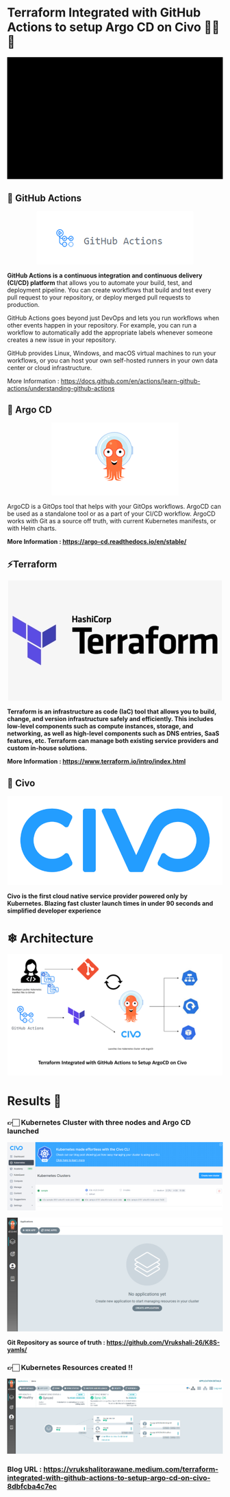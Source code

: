 # Terraform Integrated with GitHub Actions to setup Argo CD on Civo 🎡🐋💙

<p align="center">
 <img src="https://github.com/Vrukshali-26/ArgoCD-setup-on-Civo-using-Terraform-GitHub-Actions/blob/main/images/ezgif-6-d044d750cccf.gif?raw=true" alt="GIF" />
</p>

## 🚀 GitHub Actions

<p align="center">
  <img src="https://github.com/Vrukshali-26/ArgoCD-setup-on-Civo-using-Terraform-GitHub-Actions/blob/main/images/github%20actions.png?raw=true" alt="Sublime's custom image"/>
</p>

<b> GitHub Actions is a continuous integration and continuous delivery (CI/CD) platform</b> that allows you to automate your build, test, and deployment pipeline. You can create workflows that build and test every pull request to your repository, or deploy merged pull requests to production. <br>

GitHub Actions goes beyond just DevOps and lets you run workflows when other events happen in your repository. For example, you can run a workflow to automatically add the appropriate labels whenever someone creates a new issue in your repository. <br>

GitHub provides Linux, Windows, and macOS virtual machines to run your workflows, or you can host your own self-hosted runners in your own data center or cloud infrastructure. <br>

More Information : https://docs.github.com/en/actions/learn-github-actions/understanding-github-actions

## 🦑 Argo CD

<p align="center">
  <img src="https://github.com/Vrukshali-26/ArgoCD-setup-on-Civo-using-Terraform-GitHub-Actions/blob/main/images/argocd.png?raw=true" alt="ArgoCD image"/>
</p>

ArgoCD is a GitOps tool that helps with your GitOps workflows. ArgoCD can be used as a standalone tool or as a part of your CI/CD workflow. ArgoCD works with Git as a source off truth, with current Kubernetes manifests, or with Helm charts. <b>
  
More Information : https://argo-cd.readthedocs.io/en/stable/ <br>
  
## ⚡Terraform
  
<p align="center">
  <img src="https://github.com/Vrukshali-26/ArgoCD-setup-on-Civo-using-Terraform-GitHub-Actions/blob/main/images/terraform.png?raw=true" alt="Terraform image"/>
</p>
  
Terraform is an infrastructure as code (IaC) tool that allows you to build, change, and version infrastructure safely and efficiently. This includes low-level components such as compute instances, storage, and networking, as well as high-level components such as DNS entries, SaaS features, etc. Terraform can manage both existing service providers and custom in-house solutions. <br>
  
More Information : https://www.terraform.io/intro/index.html
  
## 🤠 Civo

<p align="center">
  <img src="https://github.com/Vrukshali-26/ArgoCD-setup-on-Civo-using-Terraform-GitHub-Actions/blob/main/images/civo.png?raw=true" alt="Civo image"/>
</p>
  
Civo is the first cloud native service provider powered only by Kubernetes. Blazing fast cluster launch times in under 90 seconds and simplified developer experience
  
# ❄ Architecture

<p align="center">
  <img src="https://github.com/Vrukshali-26/ArgoCD-setup-on-Civo-using-Terraform-GitHub-Actions/blob/main/images/Presentation1.png?raw=true" alt="image"/>
</p>
  
# Results 🏁
 
### 👉🏻 Kubernetes Cluster with three nodes and Argo CD launched

<p align="center">
  <img src="https://github.com/Vrukshali-26/ArgoCD-setup-on-Civo-using-Terraform-GitHub-Actions/blob/main/images/Kubernetes%20-%20Civo.png?raw=true" alt="Civo image"/>
</p>
  
<p align="center">  
  <img src="https://github.com/Vrukshali-26/ArgoCD-setup-on-Civo-using-Terraform-GitHub-Actions/blob/main/images/Applications%20-%20Argo%20CD%20(2).png?raw=true"  alt="argo image" />
</p>
  
Git Repository as source of truth : https://github.com/Vrukshali-26/K8S-yamls/
  
### 👉🏻 Kubernetes Resources created !!
 
<p align=center>
  <img src="https://github.com/Vrukshali-26/ArgoCD-setup-on-Civo-using-Terraform-GitHub-Actions/blob/main/images/Applications%20-%20Argo%20CD%20-%20demo.png?raw=true" alt="finish">
</p>
  
### Blog URL : https://vrukshalitorawane.medium.com/terraform-integrated-with-github-actions-to-setup-argo-cd-on-civo-8dbfcba4c7ec
